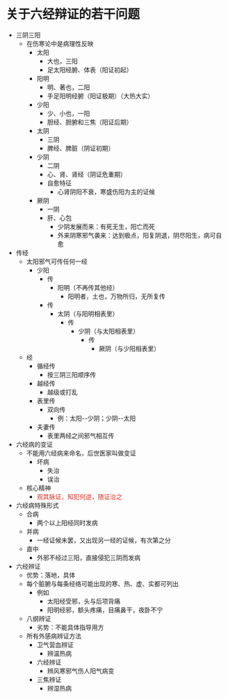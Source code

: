 # 关于六经辩证的若干问题
- 三阴三阳
    - 在伤寒论中是病理性反映
        - 太阳
            - 大也，三阳
            - 足太阳经腑、体表（阳证初起）
        - 阳明
            - 明、著也，二阳
            - 手足阳明经腑（阳证极期）（大热大实）
        - 少阳
            - 少、小也，一阳
            - 胆经、胆腑和三焦（阳证后期）
        - 太阴
            - 三阴
            - 脾经、脾脏（阴证初期）
        - 少阴
            - 二阴
            - 心、肾、肾经（阴证危重期）
            - 自愈特征
                - 心肾阴阳不衰，寒盛伤阳为主的证候
        - 厥阴
            - 一阴
            - 肝、心包
                - 少阴发展而来：有死无生，阳亡而死
                - 外来阴寒邪气袭来：达到极点，阳复阴退，阴尽阳生，病可自愈
- 传经
    - 太阳邪气可传任何一经
        - 少阳
            - 传
                - 阳明（不再传其他经）
                    - 阳明者，土也，万物所归，无所复传
            - 传
                - 太阴（与阳明相表里）
                    - 传
                        - 少阴（与太阳相表里）
                            - 传
                                - 厥阴（与少阳相表里）
    - 经
        - 循经传
            - 按三阴三阳顺序传
        - 越经传
            - 越级或打乱
        - 表里传
            - 双向传
                - 例：太阳--少阴；少阴--太阳
        - 夫妻传
            - 表里两经之间邪气相互传
- 六经病的变证
    - 不能用六经病来命名，后世医家叫做变证
        - 坏病
            - 失治
            - 误治
    - 核心精神
        - <font color=#DC2D1E>观其脉证，知犯何逆，随证治之</font>
- 六经病特殊形式
    - 合病
        - 两个以上阳经同时发病
    - 并病
        - 一经证候未罢，又出现另一经的证候，有次第之分
    - 直中
        - 外邪不经过三阳，直接侵犯三阴而发病
- 六经辨证
    - 优势：落地，具体
    - 每个脏腑与每条经络可能出现的寒、热、虚、实都可列出
        - 例如
            - 太阳经受邪，头与后项背痛
            - 阳明经邪，额头疼痛，目痛鼻干，夜卧不宁
    - 八纲辨证
        - 劣势：不能具体指导用方
    - 所有外感病辨证方法
        - 卫气营血辨证
            - 辨温热病
        - 六经辨证
            - 辨风寒邪气伤人阳气病变
        - 三焦辨证
            - 辨湿热病